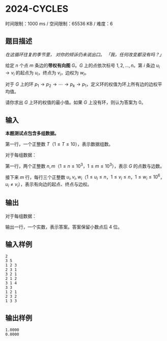 # 2024-CYCLES

时间限制：1000 ms / 空间限制：65536 KB / 难度：6

## 题目描述

*在这循环往复的季节里，*
*对你的倾诉仍未说出口。*
*「我，任何改变都没有吗？」*

给定 $n$ 个点 $m$ 条边的**带权有向图** $G$。$G$ 上的点依次标号 $1, 2, \dots, n$。第 $i$ 条边 $u_i\to v_i$ 的起点为 $u_i$，终点为 $v_i$，边权为 $w_i$。

对于 $G$ 上的环 $p_1 \to p_2 \to \cdots \to p_k \to p_1$，定义环的权值为环上所有边的边权平均值。

请你求出 $G$ 上环的权值的最小值。如果 $G$ 上没有环，则认为答案为 $0$。

## 输入

**本题测试点包含多组数据。**

第一行，一个正整数 $T$（$1\leq T\leq 10$），表示数据组数。

对于每组数据：

第一行，两个正整数 $n, m$（$1\leq n\leq 10^3$，$1\leq m\leq 10^3$），表示 $G$ 的点数与边数。

接下来 $m$ 行，每行三个正整数 $u_i, v_i, w_i$（$1\leq u_i\leq n$，$1\leq v_i\leq n$，$1\leq w_i\leq 10^6$，$u_i\neq v_i$），表示有向边的起点、终点与边权。

## 输出

对于每组数据：

输出一行，一个实数，表示答案。答案保留小数点后 $4$ 位。

## 输入样例

    2
    3 5
    1 2 3
    2 3 1
    3 2 1
    2 1 2
    3 1 4
    3 3
    1 2 1
    2 3 2
    1 3 3

## 输出样例

    1.0000
    0.0000
